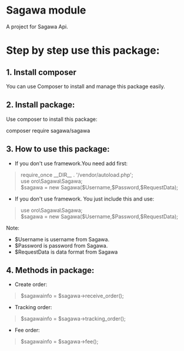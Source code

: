 # Sagawa module
A project for Sagawa Api.

# Step by step use this package:

## 1. Install composer
You can use Composer to install and manage this package easily.

## 2. Install package:
Use composer to install this package:

composer require sagawa/sagawa

## 3. How to use this package:
* If you don't use framework.You need add first:
<blockquote>
require_once __DIR__ . '/vendor/autoload.php';<br/>
use oro\Sagawa\Sagawa;<br/>
$sagawa = new Sagawa($Username,$Password,$RequestData);
</blockquote>

* If you don't use framework. You just include this and use:
<blockquote>
use oro\Sagawa\Sagawa;<br/>
$sagawa = new Sagawa($Username,$Password,$RequestData);
</blockquote>

Note:
- $Username is username from Sagawa.
- $Password is password from Sagawa.
- $RequestData is data format from Sagawa

## 4. Methods in package:
* Create order:
<blockquote>
$sagawainfo = $sagawa->receive_order();
</blockquote>

* Tracking order:
<blockquote>
$sagawainfo = $sagawa->tracking_order();
</blockquote>

* Fee order:
<blockquote>
$sagawainfo = $sagawa->fee();
</blockquote>
